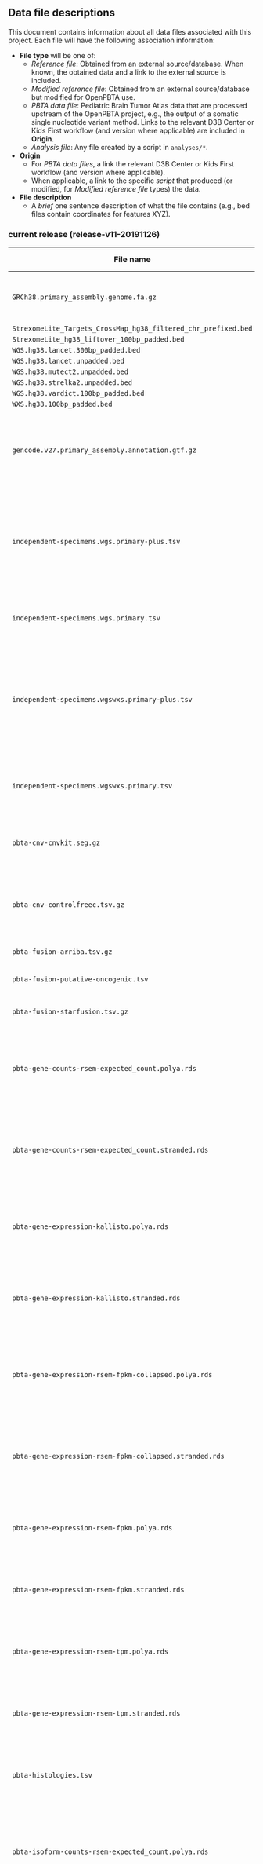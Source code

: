 ## Data file descriptions

This document contains information about all data files associated with this project. Each file will have the following association information:

+ **File type** will be one of:
	+ *Reference file*: Obtained from an external source/database. When known, the obtained data and a link to the external source is included.
	+ *Modified reference file*: Obtained from an external source/database but modified for OpenPBTA use. 
	+ *PBTA data file*: Pediatric Brain Tumor Atlas data that are processed upstream of the OpenPBTA project, e.g., the output of a somatic single nucleotide variant method. Links to the relevant D3B Center or Kids First workflow (and version where applicable) are included in **Origin**.
	+ *Analysis file*: Any file created by a script in `analyses/*`. 
+ **Origin**
	+ For _PBTA data files_, a link the relevant D3B Center or Kids First workflow (and version where applicable).
	+ When applicable, a link to the specific *script* that produced (or modified, for *Modified reference file* types) the data.
+ **File description**
	+ A *brief* one sentence description of what the file contains (e.g., bed files contain coordinates for features XYZ).



### current release (release-v11-20191126)

| **File name** |  **File Type** | **Origin** | **File Description** |
|---------------|----------------|------------------------|-----------------------|
|`GRCh38.primary_assembly.genome.fa.gz` | Reference file | GENCODE v27 | hg38 primary assembly genome sequence FASTA file
|`StrexomeLite_Targets_CrossMap_hg38_filtered_chr_prefixed.bed` | | |
|`StrexomeLite_hg38_liftover_100bp_padded.bed`| | |
|`WGS.hg38.lancet.300bp_padded.bed` | | |
|`WGS.hg38.lancet.unpadded.bed` | | |
|`WGS.hg38.mutect2.unpadded.bed` | | |
|`WGS.hg38.strelka2.unpadded.bed` | ||
|`WGS.hg38.vardict.100bp_padded.bed` | ||
|`WXS.hg38.100bp_padded.bed` | ||
|`gencode.v27.primary_assembly.annotation.gtf.gz` | Reference file | GENCODE v27 | hg38 gene annotation on primary assembly (reference chromosomes and scaffolds)
|`independent-specimens.wgs.primary-plus.tsv` | Analysis file |[`analyses/independent-samples`](https://github.com/AlexsLemonade/OpenPBTA-analysis/tree/master/analyses/independent-samples)| Independent specimens list for WGS sample, primary + non-primary when no primary sample is available
|`independent-specimens.wgs.primary.tsv` | Analysis file | [`analyses/independent-samples`](https://github.com/AlexsLemonade/OpenPBTA-analysis/tree/master/analyses/independent-samples) | Independent specimens list for WGS samples, primary only
|`independent-specimens.wgswxs.primary-plus.tsv` | Analysis file | [`analyses/independent-samples`](https://github.com/AlexsLemonade/OpenPBTA-analysis/tree/master/analyses/independent-samples) | Independent specimens list for WGS and WXS samples, primary + non-primary when no primary sample is available
|`independent-specimens.wgswxs.primary.tsv` | Analysis file | [`analyses/independent-samples`](https://github.com/AlexsLemonade/OpenPBTA-analysis/tree/master/analyses/independent-samples) | Independent specimens list for WGS and WXS samples, primary only
|`pbta-cnv-cnvkit.seg.gz` | PBTA data file || Somatic Copy Number Variant - CNVkit [SEG file](https://cnvkit.readthedocs.io/en/stable/fileformats.html#seg)
|`pbta-cnv-controlfreec.tsv.gz` | PBTA data file || Somatic Copy Number Variant - TSV file that is a merge of [ControlFreeC `*_CNVs` files](http://boevalab.inf.ethz.ch/FREEC/tutorial.html#OUTPUT)
|`pbta-fusion-arriba.tsv.gz` | PBTA data file || Fusion - [Arriba TSV](https://github.com/AlexsLemonade/OpenPBTA-analysis/blob/master/doc/format/arriba-tsv-header.md)
|`pbta-fusion-putative-oncogenic.tsv` | Analysis file | [`analyses/fusion_filtering`](https://github.com/AlexsLemonade/OpenPBTA-analysis/tree/master/analyses/fusion_filtering) | Filtered and prioritized fusions 
|`pbta-fusion-starfusion.tsv.gz` | PBTA data file || Fusion - [STARFusion TSV](https://github.com/AlexsLemonade/OpenPBTA-analysis/blob/master/doc/format/starfusion-tsv-header.md)
|`pbta-gene-counts-rsem-expected_count.polya.rds` | PBTA data file || Gene expression - RSEM expected counts for poly-A samples (gene-level)
|`pbta-gene-counts-rsem-expected_count.stranded.rds` | PBTA data file | | Gene expression - RSEM  expected counts for stranded samples (gene-level)
|`pbta-gene-expression-kallisto.polya.rds` | PBTA data file || Gene expression - kallisto TPM for poly-A samples (transcript-level)
|`pbta-gene-expression-kallisto.stranded.rds` | PBTA data file | | Gene expression - kallisto TPM for stranded samples (transcript-level)
|`pbta-gene-expression-rsem-fpkm-collapsed.polya.rds` | Analysis file | [`analyses/collapse-rnaseq`](https://github.com/AlexsLemonade/OpenPBTA-analysis/tree/master/analyses/collapse-rnaseq) | Gene expression - RSEM FPKM for poly-A samples collapsed to gene symbol (gene-level)
|`pbta-gene-expression-rsem-fpkm-collapsed.stranded.rds` | Analysis file | [`analyses/collapse-rnaseq`](https://github.com/AlexsLemonade/OpenPBTA-analysis/tree/master/analyses/collapse-rnaseq) | Gene expression - RSEM FPKM for stranded samples collapsed to gene symbol (gene-level)
|`pbta-gene-expression-rsem-fpkm.polya.rds` | PBTA data file || Gene expression - RSEM FPKM for poly-A samples (gene-level)
|`pbta-gene-expression-rsem-fpkm.stranded.rds` | PBTA data file | | Gene expression - RSEM FPKM for stranded samples (gene-level)
|`pbta-gene-expression-rsem-tpm.polya.rds` | PBTA data file || Gene expression - RSEM TPM for poly-A samples (gene-level)
|`pbta-gene-expression-rsem-tpm.stranded.rds` | PBTA data file | | Gene expression -RSEM TPM for stranded samples (gene-level)
|`pbta-histologies.tsv` | PBTA data file || Harmonized clinical metadata file (see data dictionary [here](https://github.com/AlexsLemonade/OpenPBTA-manuscript/blob/master/content/03.methods.md#clinical-data-harmonization))
|`pbta-isoform-counts-rsem-expected_count.polya.rds` | PBTA data file || Gene expression -RSEM expected counts for poly-A samples (transcript-level)
|`pbta-isoform-counts-rsem-expected_count.stranded.rds` | PBTA data file | |Gene expression - RSEM expected counts for stranded samples (transcript-level)
|`pbta-isoform-expression-rsem-tpm.polya.rds` | PBTA data file || Gene expression - RSEM TPM for poly-A samples (transcript-level)
|`pbta-isoform-expression-rsem-tpm.stranded.rds` | PBTA data file | | Gene expression - RSEM TPM for stranded samples (transcript-level)
|`pbta-snv-consensus-mutation-tmb.tsv` | Analysis file | [`analyses/snv-callers`](https://github.com/AlexsLemonade/OpenPBTA-analysis/blob/master/analyses/snv-callers/) | Tumor mutation burden statistics calculated from consensus SNV, using Strelka2 counts and BED window sizes
|`pbta-snv-consensus-mutation.maf.tsv.gz` | Analysis file | [`analyses/snv-callers`](https://github.com/AlexsLemonade/OpenPBTA-analysis/blob/master/analyses/snv-callers/)  | Consensus calls for SNVs and small indels; columns in the included file are derived from the Strelka2.
|`pbta-snv-lancet.vep.maf.gz` | PBTA data file | | Somatic SNV - Lancet [annotated MAF file](https://github.com/AlexsLemonade/OpenPBTA-analysis/blob/master/doc/format/vep-maf.md)
|`pbta-snv-mutect2.vep.maf.gz` | PBTA data file || Somatic SNV - Mutect2 [annotated MAF file](https://github.com/AlexsLemonade/OpenPBTA-analysis/blob/master/doc/format/vep-maf.md)
|`pbta-snv-strelka2.vep.maf.gz` | PBTA data file || Somatic SNV - Strelka2 [annotated MAF file](https://github.com/AlexsLemonade/OpenPBTA-analysis/blob/master/doc/format/vep-maf.md)
|`pbta-snv-vardict.vep.maf.gz` | PBTA data file || Somatic SNV - VarDict [annotated MAF file](https://github.com/AlexsLemonade/OpenPBTA-analysis/blob/master/doc/format/vep-maf.md)
|`pbta-sv-manta.tsv.gz`| PBTA data file || Somatic Structural Variant - Manta output, annotated with AnnotSV
